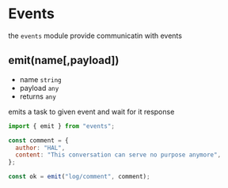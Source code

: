 # Events

the `events` module provide communicatin with events

## emit(name[,payload])

- name `string`
- payload `any`
- returns `any`

emits a task to given event and wait for it response

```javascript
import { emit } from "events";

const comment = {
  author: "HAL",
  content: "This conversation can serve no purpose anymore",
};

const ok = emit("log/comment", comment);
```

